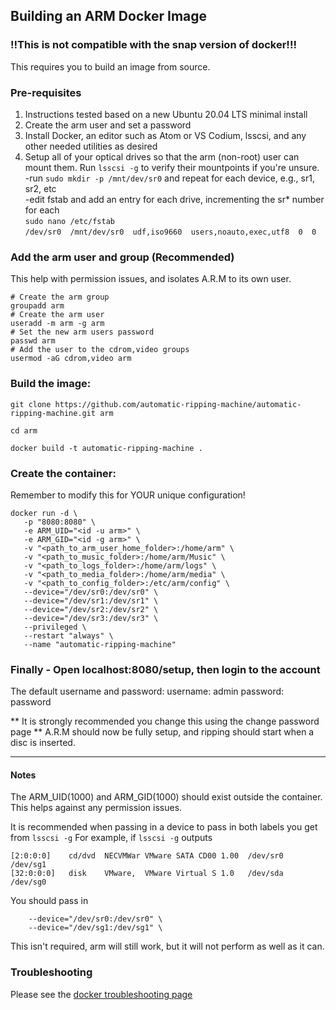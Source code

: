## Building an ARM Docker Image  

### :bangbang:This is not compatible with the snap version of docker!:bangbang:

This requires you to build an image from source. 

### Pre-requisites
1. Instructions tested based on a new Ubuntu 20.04 LTS minimal install 
2. Create the arm user and set a password
3. Install Docker, an editor such as Atom or VS Codium, lsscsi, and any other needed utilities as desired  
4. Setup all of your optical drives so that the arm (non-root) user can mount them. Run `lsscsi -g` to verify their mountpoints if you're unsure.  
  -run `sudo mkdir -p /mnt/dev/sr0` and repeat for each device, e.g., sr1, sr2, etc  
  -edit fstab and add an entry for each drive, incrementing the sr* number for each  
  `sudo nano /etc/fstab`     
  `/dev/sr0  /mnt/dev/sr0  udf,iso9660  users,noauto,exec,utf8  0  0`

### Add the arm user and group (Recommended)
This help with permission issues, and isolates A.R.M to its own user.
```
# Create the arm group
groupadd arm
# Create the arm user
useradd -m arm -g arm
# Set the new arm users password
passwd arm
# Add the user to the cdrom,video groups
usermod -aG cdrom,video arm
```

### Build the image:
`git clone https://github.com/automatic-ripping-machine/automatic-ripping-machine.git arm`  

`cd arm`

`docker build -t automatic-ripping-machine .`

### Create the container:
Remember to modify this for YOUR unique configuration!
 ```
docker run -d \
    -p "8080:8080" \
    -e ARM_UID="<id -u arm>" \
    -e ARM_GID="<id -g arm>" \
    -v "<path_to_arm_user_home_folder>:/home/arm" \
    -v "<path_to_music_folder>:/home/arm/Music" \
    -v "<path_to_logs_folder>:/home/arm/logs" \
    -v "<path_to_media_folder>:/home/arm/media" \
    -v "<path_to_config_folder>:/etc/arm/config" \
    --device="/dev/sr0:/dev/sr0" \
    --device="/dev/sr1:/dev/sr1" \
    --device="/dev/sr2:/dev/sr2" \
    --device="/dev/sr3:/dev/sr3" \
    --privileged \
    --restart "always" \
    --name "automatic-ripping-machine"
```
### Finally -  Open localhost:8080/setup, then login to the account

The default username and password:
username: admin
password: password

** It is strongly recommended you change this using the change password page **
A.R.M should now be fully setup, and ripping should start when a disc is inserted.

----

#### Notes
The ARM_UID(1000) and ARM_GID(1000) should exist outside the container. This helps against any permission issues.

It is recommended when passing in a device to pass in both labels you get from `lsscsi -g`
For example, if `lsscsi -g` outputs 

```
[2:0:0:0]    cd/dvd  NECVMWar VMware SATA CD00 1.00  /dev/sr0   /dev/sg1 
[32:0:0:0]   disk    VMware,  VMware Virtual S 1.0   /dev/sda   /dev/sg0 
```
You should pass in 
```
    --device="/dev/sr0:/dev/sr0" \
    --device="/dev/sg1:/dev/sg1" \
```
This isn't required, arm will still work, but it will not perform as well as it can.

### Troubleshooting
Please see the [docker troubleshooting page](https://github.com/automatic-ripping-machine/automatic-ripping-machine/wiki/Docker-Troubleshooting)

